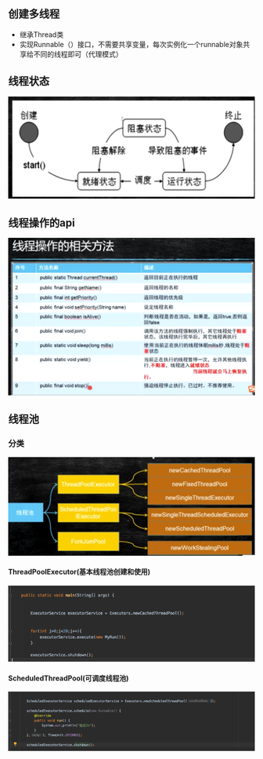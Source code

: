 ## 创建多线程
- 继承Thread类
- 实现Runnable（）接口，不需要共享变量，每次实例化一个runnable对象共享给不同的线程即可（代理模式）

## 线程状态

![title](https://raw.githubusercontent.com/zhouyubiu/gitnotes_images/master/gitnote/2020/04/07/1586194280978-1586194280981.png)


## 线程操作的api

![title](https://raw.githubusercontent.com/zhouyubiu/gitnotes_images/master/gitnote/2020/04/07/1586194618022-1586194618030.png)


## 线程池

### 分类
![title](https://raw.githubusercontent.com/zhouyubiu/gitnotes_images/master/gitnote/2020/06/01/1591009977980-1591009978015.png)

#### ThreadPoolExecutor(基本线程池创建和使用)
![title](https://raw.githubusercontent.com/zhouyubiu/gitnotes_images/master/gitnote/2020/06/02/1591028289781-1591028289783.png)

#### ScheduledThreadPool(可调度线程池)
![title](https://raw.githubusercontent.com/zhouyubiu/gitnotes_images/master/gitnote/2020/06/02/1591029262688-1591029262691.png)

	